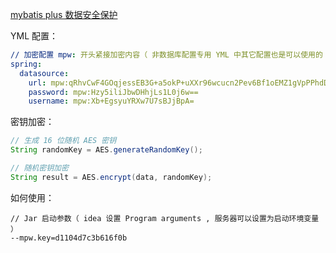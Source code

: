 [mybatis plus 数据安全保护](https://baomidou.com/pages/e0a5ce/)

YML 配置：

```yaml
// 加密配置 mpw: 开头紧接加密内容（ 非数据库配置专用 YML 中其它配置也是可以使用的 ）
spring:
  datasource:
    url: mpw:qRhvCwF4GOqjessEB3G+a5okP+uXXr96wcucn2Pev6Bf1oEMZ1gVpPPhdDmjQqoM
    password: mpw:Hzy5iliJbwDHhjLs1L0j6w==
    username: mpw:Xb+EgsyuYRXw7U7sBJjBpA=
```

密钥加密：

```java
// 生成 16 位随机 AES 密钥
String randomKey = AES.generateRandomKey();

// 随机密钥加密
String result = AES.encrypt(data, randomKey);
```

如何使用：

```args
// Jar 启动参数（ idea 设置 Program arguments , 服务器可以设置为启动环境变量 ）
--mpw.key=d1104d7c3b616f0b
```